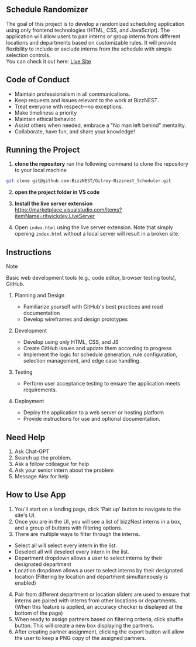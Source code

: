 ## Schedule Randomizer
The goal of this project is to develop a randomized scheduling application using only frontend technologies (HTML, CSS, and JavaScript). The application will allow users to pair interns or group interns from different locations and departments based on customizable rules. It will provide flexibility to include or exclude interns from the schedule with simple selection controls.<br>
You can check it out here: [Live Site](https://bizznest.github.io/Gilroy-Bizznest_Scheduler/)

 ## Code of Conduct

* Maintain professionalism in all communications.
* Keep requests and issues relevant to the work at BizzNEST.
* Treat everyone with respect—no exceptions.
* Make timeliness a priority
* Maintain ethical behavior.
* Assist others when needed, embrace a "No man left behind" mentality.
* Collaborate, have fun, and share your knowledge!


## Running the Project
1. **clone the repository** run the following command to clone the repository to your local machine
```sh
git clone git@github.com:BizzNEST/Gilroy-Bizznest_Scheduler.git
```
2. **open the project folder in VS code**

3. **Install the live server extension** https://marketplace.visualstudio.com/items?itemName=ritwickdey.LiveServer
4. Open `index.html` using the live server extension.  Note that simply opening `index.html` without a local server will result in a broken site.

## Instructions
> [!NOTE]
> Basic web development tools (e.g., code editor, browser testing tools), GitHub.

1. Planning and Design
    - Familiarize yourself with GitHub's best practices and read documentation
    - Develop wireframes and design prototypes

2. Development
    - Develop using only HTML, CSS, and JS
    - Create GitHub issues and update them according to progress
    - Implement the logic for schedule generation, rule configuration, selection management, and edge case handling.

3. Testing
    - Perform user acceptance testing to ensure the application meets requirements.

4. Deployment
    - Deploy the application to a web server or hosting platform
    - Provide instructions for use and optional documentation.

## Need Help
1. Ask Chat-GPT
2. Search up the problem.
3. Ask a fellow colleague for help
4. Ask your senior intern about the problem
5. Message Alex for help


## How to Use App
1. You'll start on a landing page, click 'Pair up' button to navigate to the site's UI.
2. Once you are in the UI, you will see a list of bizzNest interns in a box, and a group of buttons with filtering options.
3. There are multiple ways to filter through the interns.
 * Select all will select every intern in the list.
 * Deselect all will deselect every intern in the list.
 * Department dropdown allows a user to select interns by their designated department
 * Location dropdown allows a user to select interns by their designated location
 (Filtering by location and department simultaneously is enabled)
 4. Pair from different department or location sliders are used to ensure that interns are paired with interns from other locations or departments. (When this feature is applied, an accuracy checker is displayed at the bottom of the page)
5. When ready to assign partners based on filtering criteria, click shuffle button. This will create a new box displaying the partners.
6. After creating partner assignment, clicking the export button will allow the user to keep a PNG copy of the assigned partners.


